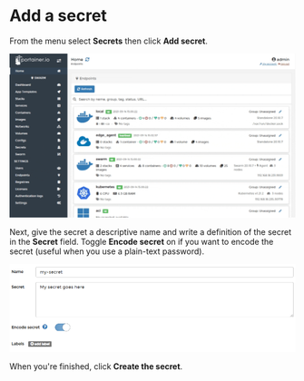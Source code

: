 # Add a secret

From the menu select **Secrets** then click **Add secret**.

![](../../../.gitbook/assets/be-secrets-add-1.gif)

Next, give the secret a descriptive name and write a definition of the secret in the **Secret** field. Toggle **Encode secret** on if you want to encode the secret \(useful when you use a plain-text password\).

![](../../../.gitbook/assets/secrets-add-2.png)

 When you're finished, click **Create the secret**.

